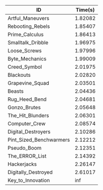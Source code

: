 |ID|Time(s)|
|-|-|
|Artful_Maneuvers|1.82082|
|Rebooting_Rebels|1.85407|
|Prime_Calculus|1.86413|
|Smalltalk_Dribble|1.96975|
|Loose_Screws|1.97996|
|Byte_Mechanics|1.99009|
|Creed_Symbol|2.01975|
|Blackouts|2.02820|
|Grapevine_Squad|2.03501|
|Beasts|2.04436|
|Rug_Heed_Bend|2.04681|
|Gonzo_Brutes|2.05648|
|The_Hit_Blunders|2.06301|
|Computer_Crew|2.08574|
|Digital_Destroyers|2.10286|
|Pint_Sized_Benchwarmers|2.12212|
|Pseudo_Boom|2.12351|
|The_ERROR_List|2.14392|
|Hackerjacks|2.26147|
|Digitally_Destroyed|2.61017|
|Key_to_Innovation|inf|
